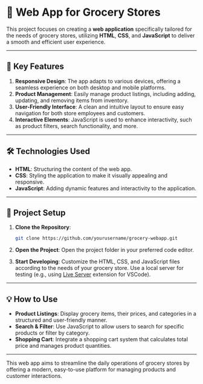 # 🛒 Web App for Grocery Stores

This project focuses on creating a **web application** specifically tailored for the needs of grocery stores, utilizing **HTML**, **CSS**, and **JavaScript** to deliver a smooth and efficient user experience.

---

## 🌟 Key Features

1. **Responsive Design**: The app adapts to various devices, offering a seamless experience on both desktop and mobile platforms.
2. **Product Management**: Easily manage product listings, including adding, updating, and removing items from inventory.
3. **User-Friendly Interface**: A clean and intuitive layout to ensure easy navigation for both store employees and customers.
4. **Interactive Elements**: JavaScript is used to enhance interactivity, such as product filters, search functionality, and more.

---

## 🛠️ Technologies Used

- **HTML**: Structuring the content of the web app.
- **CSS**: Styling the application to make it visually appealing and responsive.
- **JavaScript**: Adding dynamic features and interactivity to the application.

---

## 🚀 Project Setup

1. **Clone the Repository**:
   ```bash
   git clone https://github.com/yourusername/grocery-webapp.git
   ```

2. **Open the Project**: Open the project folder in your preferred code editor.

3. **Start Developing**: Customize the HTML, CSS, and JavaScript files according to the needs of your grocery store. Use a local server for testing (e.g., using [Live Server](https://marketplace.visualstudio.com/items?itemName=ritwickdey.LiveServer) extension for VSCode).

---

## 💡 How to Use

- **Product Listings**: Display grocery items, their prices, and categories in a structured and user-friendly manner.
- **Search & Filter**: Use JavaScript to allow users to search for specific products or filter by category.
- **Shopping Cart**: Integrate a shopping cart system that calculates total price and manages product quantities.

---

This web app aims to streamline the daily operations of grocery stores by offering a modern, easy-to-use platform for managing products and customer interactions.
